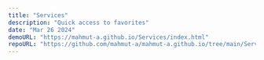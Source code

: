 ```yaml
---
title: "Services"
description: "Quick access to favorites"
date: "Mar 26 2024"
demoURL: "https://mahmut-a.github.io/Services/index.html"
repoURL: "https://github.com/mahmut-a/mahmut-a.github.io/tree/main/Services"
---
```


